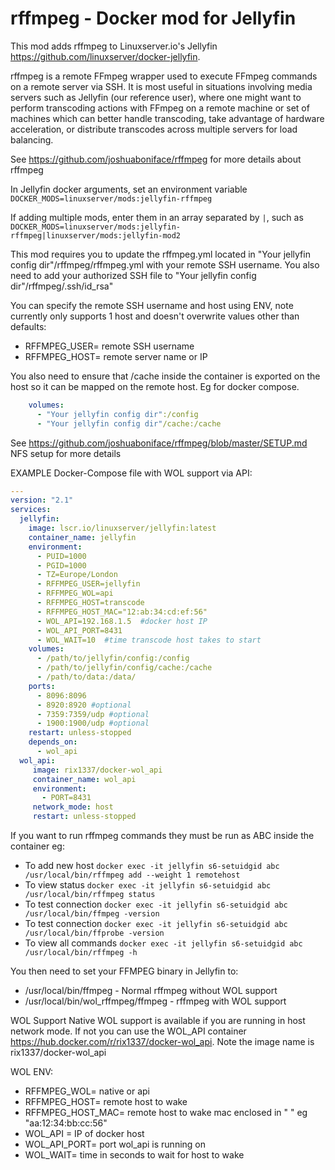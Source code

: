 # rffmpeg - Docker mod for Jellyfin

This mod adds rffmpeg to Linuxserver.io's Jellyfin https://github.com/linuxserver/docker-jellyfin. 

rffmpeg is a remote FFmpeg wrapper used to execute FFmpeg commands on a remote server via SSH. It is most useful in situations involving media servers such as Jellyfin (our reference user), where one might want to perform transcoding actions with FFmpeg on a remote machine or set of machines which can better handle transcoding, take advantage of hardware acceleration, or distribute transcodes across multiple servers for load balancing.

See https://github.com/joshuaboniface/rffmpeg for more details about rffmpeg

In Jellyfin docker arguments, set an environment variable `DOCKER_MODS=linuxserver/mods:jellyfin-rffmpeg`

If adding multiple mods, enter them in an array separated by `|`, such as `DOCKER_MODS=linuxserver/mods:jellyfin-rffmpeg|linuxserver/mods:jellyfin-mod2`

This mod requires you to update the rffmpeg.yml located in "Your jellyfin config dir"/rffmpeg/rffmpeg.yml with your remote SSH username. You also need to add your authorized SSH file to "Your jellyfin config dir"/rffmpeg/.ssh/id_rsa"

You can specify the remote SSH username and host using ENV, note currently only supports 1 host and doesn't overwrite values other than defaults:
* RFFMPEG_USER= remote SSH username
* RFFMPEG_HOST= remote server name or IP

You also need to ensure that /cache inside the container is exported on the host so it can be mapped on the remote host. Eg for docker compose. 
```yaml
    volumes:
      - "Your jellyfin config dir":/config
      - "Your jellyfin config dir"/cache:/cache
```
See https://github.com/joshuaboniface/rffmpeg/blob/master/SETUP.md NFS setup for more details
      
EXAMPLE Docker-Compose file with WOL support via API:

```yaml
---
version: "2.1"
services:
  jellyfin:
    image: lscr.io/linuxserver/jellyfin:latest
    container_name: jellyfin
    environment:
      - PUID=1000
      - PGID=1000
      - TZ=Europe/London
      - RFFMPEG_USER=jellyfin
      - RFFMPEG_WOL=api
      - RFFMPEG_HOST=transcode
      - RFFMPEG_HOST_MAC="12:ab:34:cd:ef:56"
      - WOL_API=192.168.1.5  #docker host IP
      - WOL_API_PORT=8431
      - WOL_WAIT=10  #time transcode host takes to start
    volumes:
      - /path/to/jellyfin/config:/config
      - /path/to/jellyfin/config/cache:/cache
      - /path/to/data:/data/
    ports:
      - 8096:8096
      - 8920:8920 #optional
      - 7359:7359/udp #optional
      - 1900:1900/udp #optional
    restart: unless-stopped
    depends_on:
      - wol_api
  wol_api:
     image: rix1337/docker-wol_api
     container_name: wol_api
     environment: 
       - PORT=8431
     network_mode: host
     restart: unless-stopped
```

If you want to run rffmpeg commands they must be run as ABC inside the container eg:
* To add new host ``` docker exec -it jellyfin s6-setuidgid abc /usr/local/bin/rffmpeg add --weight 1 remotehost ```
* To view status ``` docker exec -it jellyfin s6-setuidgid abc /usr/local/bin/rffmpeg status ```
* To test connection ``` docker exec -it jellyfin s6-setuidgid abc /usr/local/bin/ffmpeg -version ```
* To test connection ``` docker exec -it jellyfin s6-setuidgid abc /usr/local/bin/ffprobe -version ```
* To view all commands ``` docker exec -it jellyfin s6-setuidgid abc /usr/local/bin/rffmpeg -h ```

You then need to set your FFMPEG binary in Jellyfin to:
* /usr/local/bin/ffmpeg - Normal rffmpeg without WOL support
* /usr/local/bin/wol_rffmpeg/ffmpeg - rffmpeg with WOL support

WOL Support
Native WOL support is available if you are running in host network mode. If not you can use the WOL_API container https://hub.docker.com/r/rix1337/docker-wol_api. Note the image name is rix1337/docker-wol_api

WOL ENV:
* RFFMPEG_WOL= native or api
* RFFMPEG_HOST= remote host to wake
* RFFMPEG_HOST_MAC= remote host to wake mac enclosed in " " eg "aa:12:34:bb:cc:56" 
* WOL_API = IP of docker host
* WOL_API_PORT= port wol_api is running on
* WOL_WAIT= time in seconds to wait for host to wake
